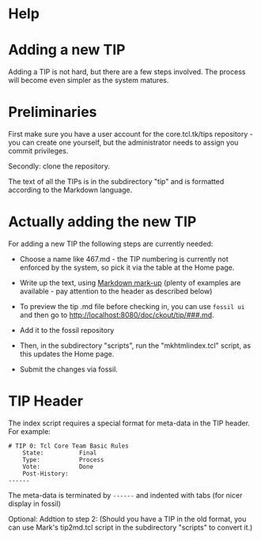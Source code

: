 # Help

# Adding a new TIP

Adding a TIP is not hard, but there are a few steps involved. The
process will become even simpler as the system matures.

# Preliminaries

First make sure you have a user account for the core.tcl.tk/tips
repository - you can create one yourself, but the administrator needs to
assign you commit privileges.

Secondly: clone the repository.

The text of all the TIPs is in the subdirectory "tip" and is formatted
according to the Markdown language.

# Actually adding the new TIP

For adding a new TIP the following steps are currently needed:

 * Choose a name like 467.md - the TIP numbering is currently not
   enforced by the system, so pick it via the table at the Home page.

 * Write up the text, using [Markdown mark-up](/md_rules) (plenty of examples
   are available - pay attention to the header as described below)

 * To preview the tip .md file before checking in, you can use `fossil ui` and then go to <http://localhost:8080/doc/ckout/tip/###.md>.

 * Add it to the fossil repository

 * Then, in the subdirectory "scripts", run the "mkhtmlindex.tcl"
   script, as this updates the Home page.

 * Submit the changes via fossil.


# TIP Header

The index script requires a special format for meta-data in the TIP header. For example:

	# TIP 0: Tcl Core Team Basic Rules
	    State:          Final
	    Type:           Process
	    Vote:           Done
	    Post-History:
	------

The meta-data is terminated by `------` and indented with tabs (for nicer display in fossil)


Optional:
Addtion to step 2:
(Should you have a TIP in the old format, you can use Mark's
tip2md.tcl script in the subdirectory
"scripts" to convert it.)
